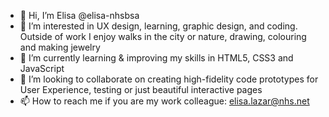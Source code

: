 - 👋 Hi, I’m Elisa @elisa-nhsbsa
- 👀 I’m interested in UX design, learning, graphic design, and coding. Outside of work I enjoy walks in the city or nature, drawing, colouring and making jewelry
- 🌱 I’m currently learning & improving my skills in HTML5, CSS3 and JavaScript
- 💞️ I’m looking to collaborate on creating high-fidelity code prototypes for User Experience, testing or just beautiful interactive pages
- 📫 How to reach me if you are my work colleague: elisa.lazar@nhs.net

<!---
elisa-nhsbsa/elisa-nhsbsa is a ✨ special ✨ repository because its `README.md` (this file) appears on your GitHub profile.
You can click the Preview link to take a look at your changes.
--->
